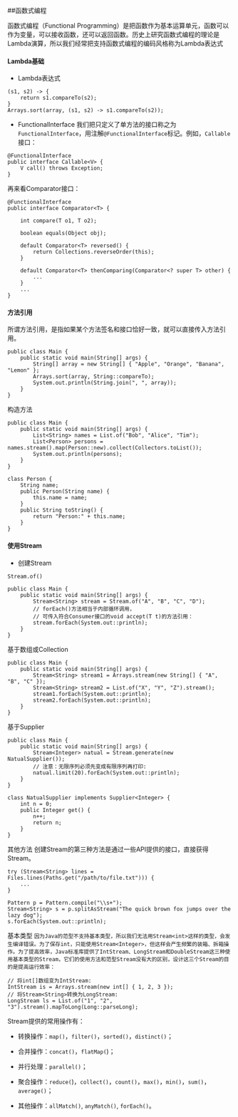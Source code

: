 ##函数式编程

函数式编程（Functional Programming）是把函数作为基本运算单元，函数可以作为变量，可以接收函数，还可以返回函数。历史上研究函数式编程的理论是Lambda演算，所以我们经常把支持函数式编程的编码风格称为Lambda表达式

#### Lambda基础

- Lambda表达式
```$xslt
(s1, s2) -> {
    return s1.compareTo(s2);
}
Arrays.sort(array, (s1, s2) -> s1.compareTo(s2));
```
- FunctionalInterface
    我们把只定义了单方法的接口称之为`FunctionalInterface`，用注解`@FunctionalInterface`标记。例如，`Callable`接口：
```$xslt
@FunctionalInterface
public interface Callable<V> {
    V call() throws Exception;
}
```
再来看Comparator接口：
```$xslt
@FunctionalInterface
public interface Comparator<T> {

    int compare(T o1, T o2);

    boolean equals(Object obj);

    default Comparator<T> reversed() {
        return Collections.reverseOrder(this);
    }

    default Comparator<T> thenComparing(Comparator<? super T> other) {
        ...
    }
    ...
}
```

#### 方法引用

所谓方法引用，是指如果某个方法签名和接口恰好一致，就可以直接传入方法引用。

```$xslt
public class Main {
    public static void main(String[] args) {
        String[] array = new String[] { "Apple", "Orange", "Banana", "Lemon" };
        Arrays.sort(array, String::compareTo);
        System.out.println(String.join(", ", array));
    }
}

```
构造方法
```$xslt
public class Main {
    public static void main(String[] args) {
        List<String> names = List.of("Bob", "Alice", "Tim");
        List<Person> persons = names.stream().map(Person::new).collect(Collectors.toList());
        System.out.println(persons);
    }
}

class Person {
    String name;
    public Person(String name) {
        this.name = name;
    }
    public String toString() {
        return "Person:" + this.name;
    }
}
```

#### 使用Stream

-  创建Stream 

`Stream.of()`
```$xslt
public class Main {
    public static void main(String[] args) {
        Stream<String> stream = Stream.of("A", "B", "C", "D");
        // forEach()方法相当于内部循环调用，
        // 可传入符合Consumer接口的void accept(T t)的方法引用：
        stream.forEach(System.out::println);
    }
}

```
基于数组或Collection
```$xslt
public class Main {
    public static void main(String[] args) {
        Stream<String> stream1 = Arrays.stream(new String[] { "A", "B", "C" });
        Stream<String> stream2 = List.of("X", "Y", "Z").stream();
        stream1.forEach(System.out::println);
        stream2.forEach(System.out::println);
    }
}

```
基于Supplier
```$xslt
public class Main {
    public static void main(String[] args) {
        Stream<Integer> natual = Stream.generate(new NatualSupplier());
        // 注意：无限序列必须先变成有限序列再打印:
        natual.limit(20).forEach(System.out::println);
    }
}

class NatualSupplier implements Supplier<Integer> {
    int n = 0;
    public Integer get() {
        n++;
        return n;
    }
}

```
其他方法
创建Stream的第三种方法是通过一些API提供的接口，直接获得Stream。
```$xslt
try (Stream<String> lines = Files.lines(Paths.get("/path/to/file.txt"))) {
    ...
}
```
```$xslt
Pattern p = Pattern.compile("\\s+");
Stream<String> s = p.splitAsStream("The quick brown fox jumps over the lazy dog");
s.forEach(System.out::println);
```
基本类型 
`因为Java的范型不支持基本类型，所以我们无法用Stream<int>这样的类型，会发生编译错误。为了保存int，只能使用Stream<Integer>，但这样会产生频繁的装箱、拆箱操作。为了提高效率，Java标准库提供了IntStream、LongStream和DoubleStream这三种使用基本类型的Stream，它们的使用方法和范型Stream没有大的区别，设计这三个Stream的目的是提高运行效率：`

```$xslt
// 将int[]数组变为IntStream:
IntStream is = Arrays.stream(new int[] { 1, 2, 3 });
// 将Stream<String>转换为LongStream:
LongStream ls = List.of("1", "2", "3").stream().mapToLong(Long::parseLong);
```

Stream提供的常用操作有：

- 转换操作：`map()`，`filter()`，`sorted()`，`distinct()`；

- 合并操作：`concat()`，`flatMap(`)；

- 并行处理：`parallel()`；

- 聚合操作：`reduce(`)，`collect()`，`count()`，`max()`，`min()`，`sum()`，`average()`；

- 其他操作：`allMatch()`, `anyMatch()`, `forEach()`。